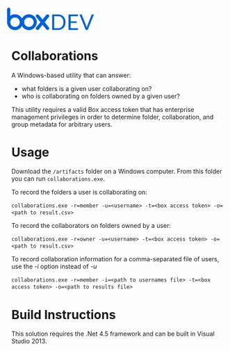 <img src="images/box-dev-logo-clip.png" 
alt= “box-dev-logo” 
style="margin-left:-10px;"
width=40%;>
# Collaborations

A Windows-based utility that can answer: 

* what folders is a given user collaborating on? 
* who is collaborating on folders owned by a given user?

This utility requires a valid Box access token that has enterprise management privileges in order to determine folder,  collaboration, and group metadata for arbitrary users.

# Usage

Download the `/artifacts` folder on a Windows computer. From this folder you can run `collaborations.exe`.

To record the folders a user is collaborating on:
    
    collaborations.exe -r=member -u=<username> -t=<box access token> -o=<path to result.csv>

To record the collaborators on folders owned by a user:
    
    collaborations.exe -r=owner -u=<username> -t=<box access token> -o=<path to result.csv>

To record collaboration information for a comma-separated file of users, use the *-i* option instead of *-u*

    collaborations.exe -r=member -i=<path to usernames file> -t=<box access token> -o=<path to results file>

# Build Instructions

This solution requires the .Net 4.5 framework and can be built in Visual Studio 2013.
